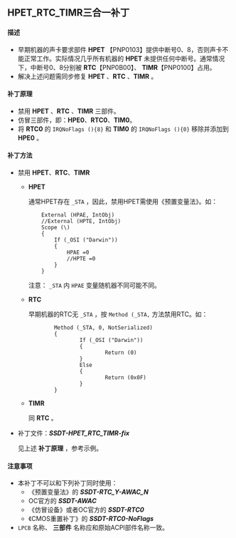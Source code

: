 ## HPET_RTC_TIMR三合一补丁

#### 描述

- 早期机器的声卡要求部件 **HPET** 【PNP0103】提供中断号0、8，否则声卡不能正常工作。实际情况几乎所有机器的 **HPET** 未提供任何中断号。通常情况下，中断号0、8分别被 **RTC**【PNP0B00】、 **TIMR**【PNP0100】占用。
- 解决上述问题需同步修复 **HPET** 、**RTC** 、**TIMR** 。

#### 补丁原理

- 禁用 **HPET** 、**RTC** 、**TIMR** 三部件。
- 仿冒三部件，即：**HPE0**、**RTC0**、**TIM0**。
- 将 **RTC0** 的 `IRQNoFlags (){8}` 和 **TIM0** 的 `IRQNoFlags (){0}` 移除并添加到 **HPE0** 。

#### 补丁方法

- 禁用 **HPET**、**RTC**、**TIMR** 
  - **HPET** 
  
    通常HPET存在 `_STA` ，因此，禁用HPET需使用《预置变量法》。如：
  
    ```
        External (HPAE, IntObj)
        //External (HPTE, IntObj)
        Scope (\)
        {
            If (_OSI ("Darwin"))
            {
                HPAE =0
                //HPTE =0
            }
        }
    ```
  
    注意： `_STA` 内 `HPAE` 变量随机器不同可能不同。
  
  - **RTC**  
  
    早期机器的RTC无 `_STA` ，按 `Method (_STA,` 方法禁用RTC。如：
  
    ```
    		Method (_STA, 0, NotSerialized)
    		{
    				If (_OSI ("Darwin"))
    				{
    						Return (0)
    				}
    				Else
    				{
    						Return (0x0F)
    				}
    		}
    ```
  
  - **TIMR** 
  
    同 **RTC** 。
  
- 补丁文件：***SSDT-HPET_RTC_TIMR-fix*** 

  见上述 **补丁原理** ，参考示例。

#### 注意事项

- 本补丁不可以和下列补丁同时使用：
  - 《预置变量法》的 ***SSDT-RTC_Y-AWAC_N*** 
  - OC官方的 ***SSDT-AWAC*** 
  - 《仿冒设备》或者OC官方的 ***SSDT-RTC0*** 
  - 《CMOS重置补丁》的 ***SSDT-RTC0-NoFlags*** 
-  `LPCB` 名称、 **三部件** 名称应和原始ACPI部件名称一致。

